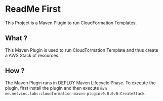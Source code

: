 
# ReadMe First

This Project is a Maven Plugin to run CloudFormation Templates.

## What ?

This Maven Plugin is used to run CloudFormation Template and thus create a AWS Stack of resources.

## How ?

The Maven Plugin runs in DEPLOY Maven Lifecycle Phase. To execute the plugin, first install the plugin and then execute `mvn me.melvins.labs:cloudformation-maven-plugin:0.0.0.0:CreateStack`.
